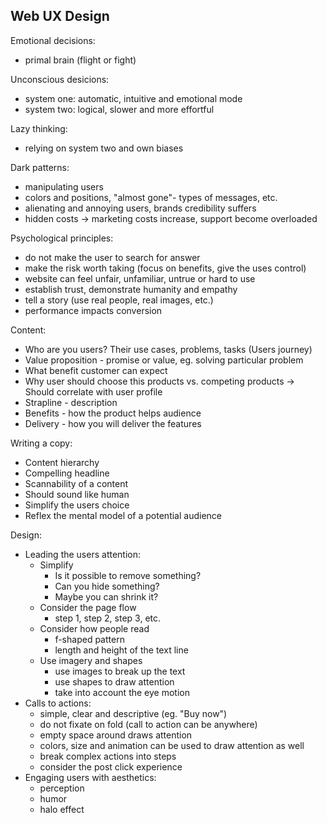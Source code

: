 ## Web UX Design

Emotional decisions:
- primal brain (flight or fight)

Unconscious desicions:
- system one: automatic, intuitive and emotional mode
- system two: logical, slower and more effortful

Lazy thinking:
- relying on system two and own biases

Dark patterns:
- manipulating users
- colors and positions, "almost gone"- types of messages, etc.
- alienating and annoying users, brands credibility suffers
- hidden costs -> marketing costs increase, support become overloaded

Psychological principles:
- do not make the user to search for answer
- make the risk worth taking (focus on benefits, give the uses control)
- website can feel unfair, unfamiliar, untrue or hard to use
- establish trust, demonstrate humanity and empathy
- tell a story (use real people, real images, etc.)
- performance impacts conversion

Content:
- Who are you users? Their use cases, problems, tasks (Users journey)
- Value proposition - promise or value, eg. solving particular problem
- What benefit customer can expect
- Why user should choose this products vs. competing products
-> Should correlate with user profile
- Strapline - description
- Benefits - how the product helps audience
- Delivery - how you will deliver the features

Writing a copy:
- Content hierarchy
- Compelling headline
- Scannability of a content
- Should sound like human
- Simplify the users choice
- Reflex the mental model of a potential audience

Design:
- Leading the users attention:
  - Simplify
    - Is it possible to remove something?
    - Can you hide something?
    - Maybe you can shrink it?
  - Consider the page flow
    - step 1, step 2, step 3, etc.
  - Consider how people read
    - f-shaped pattern
    - length and height of the text line
  - Use imagery and shapes
    - use images to break up the text
    - use shapes to draw attention
    - take into account the eye motion
- Calls to actions:
  - simple, clear and descriptive (eg. "Buy now")
  - do not fixate on fold (call to action can be anywhere)
  - empty space around draws attention
  - colors, size and animation can be used to draw attention as well
  - break complex actions into steps
  - consider the post click experience
- Engaging users with aesthetics:
  - perception
  - humor
  - halo effect
